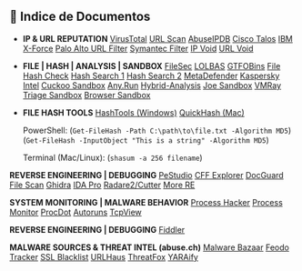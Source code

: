 ## 📂 Indice de Documentos


- **IP & URL REPUTATION**
    [VirusTotal](https://inkd.in/eweERpju)
    [URL Scan](https://urlscan.io)
    [AbuseIPDB](https://abuseipdb.com)
    [Cisco Talos](https://inkd.in/g7uWdC5q)
    [IBM X-Force](https://inkd.in/gt8iyHE5)
    [Palo Alto URL Filter](https://inkd.in/e4bkm5Eq)
    [Symantec Filter](https://inkd.in/g4qQGsHG)
    [IP Void](https://ipvoid.com)
    [URL Void](https://urlvoid.com)

- **FILE | HASH | ANALYSIS | SANDBOX**
    [FileSec](https://filesec.io/#)
    [LOLBAS](https://inkd.in/dDa8XgiM)
    [GTFOBins](https://inkd.in/dRVzVz87)
    [File Hash Check](https://inkd.in/gNqxtn4d)
    [Hash Search 1](https://inkd.in/eMjdTB2t)
    [Hash Search 2](https://malwares.com)
    [MetaDefender](https://inkd.in/e6r4mGv5)
    [Kaspersky Intel](https://inkd.in/eSNMn7au)
    [Cuckoo Sandbox](https://cuckoosandbox.org)
    [Any.Run](https://any.run)
    [Hybrid-Analysis](https://inkd.in/gaRGY8kB)
    [Joe Sandbox](https://inkd.in/gTJJ9GiC)
    [VMRay](https://vmray.com)
    [Triage Sandbox](https://tria.ge)
    [Browser Sandbox](https://inkd.in/gjA-Qqdx)

- **FILE HASH TOOLS**
    [HashTools (Windows)](https://inkd.in/gTjru2RQ)
    [QuickHash (Mac)](https://inkd.in/gZc8FYpU)

    PowerShell:
     (`Get-FileHash -Path C:\path\to\file.txt -Algorithm MD5`)
     (`Get-FileHash -InputObject "This is a string" -Algorithm MD5`)

    Terminal (Mac/Linux):
     (`shasum -a 256 filename`)

 **REVERSE ENGINEERING | DEBUGGING**
    [PeStudio](https://inkd.in/gjYKbyge)
    [CFF Explorer](https://inkd.in/ggTCTeAi)
    [DocGuard](https://docguard.io)
    [File Scan](https://inkd.in/ejBt5R7C)
    [Ghidra](https://ghidra-sre.org)
    [IDA Pro](https://inkd.in/eWA9MnMY)
    [Radare2/Cutter](https://inkd.in/gV4k5Gsw)
    [More RE](https://inkd.in/gdb3MQn2)

**SYSTEM MONITORING | MALWARE BEHAVIOR**
    [Process Hacker](https://inkd.in/gxV3PAnG)
    [Process Monitor](https://inkd.in/gPqzyB7K)
    [ProcDot](https://procdot.com)
    [Autoruns](https://inkd.in/gkZqkZrd)
    [TcpView](https://inkd.in/gQZM_SJz)

**REVERSE ENGINEERING | DEBUGGING**
    [Fiddler](https://inkd.in/gnJ9BvFN)

**MALWARE SOURCES & THREAT INTEL (abuse.ch)**
    [Malware Bazaar](https://bazaar.abuse.ch)
    [Feodo Tracker](https://inkd.in/gyNdiCQ)
    [SSL Blacklist](https://sslbl.abuse.ch)
    [URLHaus](https://urlhaus.abuse.ch)
    [ThreatFox](https://inkd.in/gB2gDZUd)
    [YARAify](https://yaraify.abuse.ch)